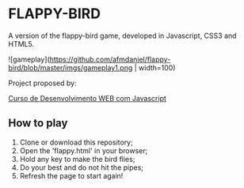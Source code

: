 # FLAPPY-BIRD

A version of the flappy-bird game, developed in Javascript, CSS3 and HTML5.

![gameplay](https://github.com/afmdaniel/flappy-bird/blob/master/imgs/gameplay1.png | width=100)

Project proposed by:

[Curso de Desenvolvimento WEB com Javascript](https://www.udemy.com/course/curso-web/)

## How to play

1. Clone or download this repository;
2. Open the 'flappy.html' in your browser; 
3. Hold any key to make the bird flies;
4. Do your best and do not hit the pipes;
5. Refresh the page to start again!
